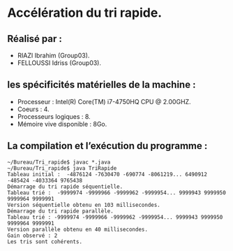 # Accélération du tri rapide.

## Réalisé par : 
<ul>
<li>RIAZI Ibrahim (Group03).</li>
<li>FELLOUSSI Idriss (Group03).</li>
</ul>

## les spécificités matérielles de la machine :
<ul>
<li>Processeur : Intel(R) Core(TM) i7-4750HQ CPU @ 2.00GHZ.</li>
<li>Coeurs : 4.</li>
<li>Processeurs logiques : 8.</li>
<li>Mémoire vive disponible : 8Go.</li>
</ul>

## La compilation et l’exécution du programme :
    ~/Bureau/Tri_rapide$ javac *.java
    ~/Bureau/Tri_rapide$ java TriRapide
    Tableau initial :  -4876124 -7630470 -690774 -8061219... 6490912 -485424 -4033364 9765438
    Démarrage du tri rapide séquentielle.
    Tableau trié :  -9999974 -9999966 -9999962 -9999954... 9999943 9999950 9999964 9999991
    Version séquentielle obtenu en 103 millisecondes.
    Démarrage du tri rapide parallèle.
    Tableau trié : -9999974 -9999966 -9999962 -9999954... 9999943 9999950 9999964 9999991
    Version parallèle obtenu en 40 millisecondes.
    Gain observé : 2
    Les tris sont cohérents.
